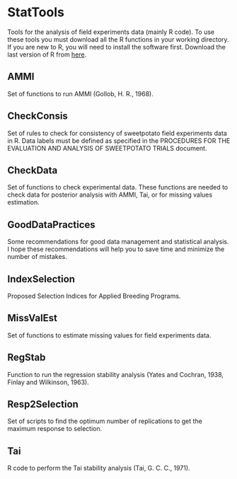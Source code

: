 StatTools
============

Tools for the analysis of field experiments data (mainly R code). To use these tools you must download all the R functions in your working directory. If you are new to R, you will need to install the software first. Download the last version of R from [here](http://cran.r-project.org/).

AMMI
-------------------------

Set of functions to run AMMI (Gollob, H. R., 1968).

CheckConsis
-------------------------

Set of rules to check for consistency of sweetpotato field experiments data in R.
Data labels must be defined as specified in the PROCEDURES FOR THE EVALUATION AND ANALYSIS OF SWEETPOTATO TRIALS document.

CheckData
-------------------------

Set of functions to check experimental data. These functions are needed to check data for posterior analysis with AMMI, Tai, or for missing values estimation.

GoodDataPractices
-----------------

Some recommendations for good data management and statistical analysis. I hope these recommendations will help you to save time and minimize the number of mistakes.

IndexSelection
--------------

Proposed Selection Indices for Applied Breeding Programs.

MissValEst
----------

Set of functions to estimate missing values for field experiments data.

RegStab
-------

Function to run the regression stability analysis (Yates and Cochran, 1938, Finlay and Wilkinson, 1963).

Resp2Selection
--------------

Set of scripts to find the optimum number of replications to get the maximum response to selection.

Tai
----------

R code to perform the Tai stability analysis (Tai, G. C. C., 1971).
